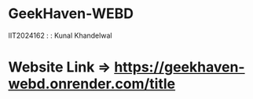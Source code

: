 # GeekHaven-WEBD

IIT2024162  :  :  Kunal Khandelwal

# Website Link =>  https://geekhaven-webd.onrender.com/title
